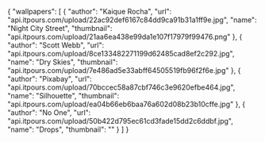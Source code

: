 {
   "wallpapers": [
      {
         "author": "Kaique Rocha",
         "url": "api.itpours.com/upload/22ac92def6167c84dd9ca91b31a1ff9e.jpg",
         "name": "Night City Street",
         "thumbnail": "api.itpours.com/upload/21aa6ea438e99da1e107f17979f99476.png"
      },
      {
         "author": "Scott Webb",
         "url": "api.itpours.com/upload/8ce133482271199d62485cad8ef2c292.jpg",
         "name": "Dry Skies",
         "thumbnail": "api.itpours.com/upload/7e486ad5e33abff64505519fb96f2f6e.jpg"
      },
      {
         "author": "Pixabay",
         "url": "api.itpours.com/upload/70bccec58a87cbf746c3e9620efbe464.jpg",
         "name": "Silhouette",
         "thumbnail": "api.itpours.com/upload/ea04b66eb6baa76a602d08b23b10cffe.jpg"
      },
      {
         "author": "No One",
         "url": "api.itpours.com/upload/50b422d795ec61cd3fade15dd2c6ddbf.jpg",
         "name": "Drops",
         "thumbnail": ""
      }
   ]
}
